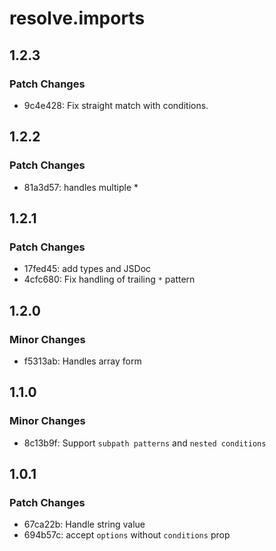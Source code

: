 # resolve.imports

## 1.2.3

### Patch Changes

- 9c4e428: Fix straight match with conditions.

## 1.2.2

### Patch Changes

- 81a3d57: handles multiple \*

## 1.2.1

### Patch Changes

- 17fed45: add types and JSDoc
- 4cfc680: Fix handling of trailing `*` pattern

## 1.2.0

### Minor Changes

- f5313ab: Handles array form

## 1.1.0

### Minor Changes

- 8c13b9f: Support `subpath patterns` and `nested conditions`

## 1.0.1

### Patch Changes

- 67ca22b: Handle string value
- 694b57c: accept `options` without `conditions` prop
